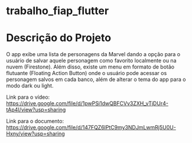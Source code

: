 # trabalho_fiap_flutter

# Descrição do Projeto
O app exibe uma lista de personagens da Marvel dando a opção para o usuário de salvar aquele personagem como favorito localmente ou na nuvem (Firestone). Além disso, existe um menu em formato de botão flutuante (Floating Action Button) onde o usuário pode acessar os personagem salvos em cada banco, além de alterar o tema do app para o modo dark ou light.

Link para o vídeo: https://drive.google.com/file/d/1pwPSi1dwQBFCVv3ZXH_vTjDUr4-tAp4I/view?usp=sharing

Link para o documento: https://drive.google.com/file/d/147FQZ6lPtC9my3NDJmLwmRj5U0U-Hxny/view?usp=sharing
